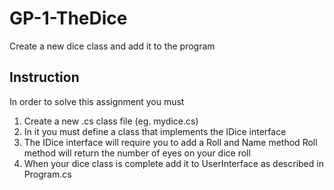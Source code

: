 # GP-1-TheDice
Create a new dice class and add it to the program

## Instruction
In order to solve this assignment you must
1. Create a new .cs class file (eg. mydice.cs)
2. In it you must define a class that implements the IDice interface
3. The IDice interface will require you to add a Roll and Name method
	Roll method will return the number of eyes on your dice roll 
4. When your dice class is complete add it to UserInterface as described in Program.cs